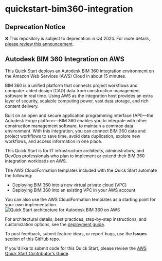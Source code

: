 # quickstart-bim360-integration
## Deprecation Notice

:x: This repository is subject to deprecation in Q4 2024. For more details, [please review this announcement](https://github.com/aws-ia/.announcements/issues/1). 

## Autodesk BIM 360 Integration on AWS

This Quick Start deploys an Autodesk BIM 360 integration environment on the Amazon Web Services (AWS) Cloud in about 15 minutes.

BIM 360 is a unified platform that connects project workflows and computer-aided design (CAD) data from construction management software in real time. Using AWS as the integration host provides an extra layer of security, scalable computing power, vast data storage, and rich content delivery.

Built on an open and secure application programming interface (API)—the Autodesk Forge platform—BIM 360 enables you to integrate with other construction management software, to maintain a common data environment. With this integration, you can connect BIM 360 data and project workflows to save time, avoid data duplication, explore new workflows, and access information in one place.

This Quick Start is for IT infrastructure architects, administrators, and DevOps professionals who plan to implement or extend their BIM 360 integration workloads on AWS.

The AWS CloudFormation templates included with the Quick Start automate the following:

- Deploying BIM 360 into a new virtual private cloud (VPC)
- Deploying BIM 360 into an existing VPC in your AWS account

You can also use the AWS CloudFormation templates as a starting point for your own implementation.
![Quick Start architecture for Autodesk BIM 360 on AWS](https://d1.awsstatic.com/partner-network/QuickStart/datasheets/autodesk-bim360-integration-on-aws-arch.7b27744f713ebf0eac28f9199baf172328ced381.png)

For architectural details, best practices, step-by-step instructions, and customization options, see the [deployment guide](https://fwd.aws/eEr5W).

To post feedback, submit feature ideas, or report bugs, use the **Issues** section of this GitHub repo.

If you'd like to submit code for this Quick Start, please review the [AWS Quick Start Contributor's Guide](https://aws-quickstart.github.io/).
